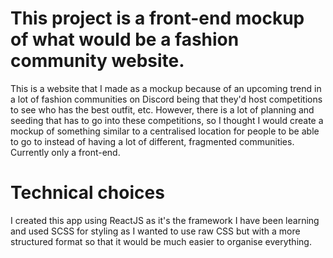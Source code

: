 ﻿# This project is a front-end mockup of what would be a fashion community website.
 This is a website that I made as a mockup because of an upcoming trend in a lot of fashion communities on Discord being that they'd host competitions to see who has the best outfit, etc. However, there is a lot of planning and seeding that has to go into these competitions, so I thought I would create a mockup of something similar to a centralised location for people to be able to go to instead of having a lot of different, fragmented communities. Currently only a front-end.
 
 # Technical choices
 I created this app using ReactJS as it's the framework I have been learning and used SCSS for styling as I wanted to use raw CSS but with a more structured format so that it would be much easier to organise everything. 
